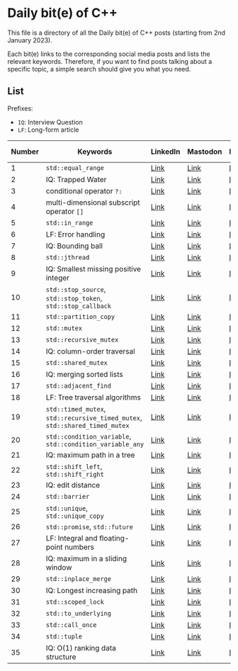 # Daily bit(e) of C++

This file is a directory of all the Daily bit(e) of C++ posts (starting from 2nd January 2023).

Each bit(e) links to the corresponding social media posts and lists the relevant keywords.
Therefore, if you want to find posts talking about a specific topic, a simple search should give you what you need.

## List

Prefixes:

- `IQ`: Interview Question
- `LF`: Long-form article

| Number | Keywords | LinkedIn | Mastodon | Medium | Substack | Compiler Explorer |
|---     |---       |---       |---       |---     |---       | ---               |
| 1 | `std::equal_range` | [Link](https://www.linkedin.com/feed/update/urn:li:activity:7015738608712044544/) | [Link](https://hachyderm.io/@simontoth/109620913797164208) | [Link](https://medium.com/@simontoth/daily-bit-e-of-c-1-20dc3cfac63) | [Link](https://simontoth.substack.com/p/daily-bite-of-c-1) | [Link](https://godbolt.org/z/EPdoEdGYW) |
| 2 | IQ: Trapped Water | [Link](https://www.linkedin.com/feed/update/urn:li:activity:7016101216220762112/) | [Link](https://hachyderm.io/@simontoth/109626576231244637) | [Link](https://medium.com/@simontoth/daily-bit-e-of-c-trapped-water-fb9d37b5f4ac) | [Link](https://simontoth.substack.com/p/daily-bite-of-c-trapped-water) | [Link](https://godbolt.org/z/azoMjE4cc) |
| 3 | conditional operator `?:` | [Link](https://www.linkedin.com/feed/update/urn:li:activity:7016463294181855232/) | [Link](https://hachyderm.io/@simontoth/109632238439362067) | [Link](https://medium.com/@simontoth/daily-bit-e-of-c-conditional-operator-6a93e88cbec9) | [Link](https://simontoth.substack.com/p/daily-bite-of-c-conditional-operator) | [Link](https://godbolt.org/z/T8rxnzG64) 
| 4 | multi-dimensional subscript operator `[]` | [Link](https://www.linkedin.com/feed/update/urn:li:activity:7016825936255803392/) | [Link](https://hachyderm.io/@simontoth/109637900731019151) | [Link](https://medium.com/@simontoth/daily-bit-e-of-c-c-23-multi-dimensional-subscript-operator-3883054b1157) | [Link](https://simontoth.substack.com/p/daily-bite-of-c-c23-multi-dimensional) | [Link](https://godbolt.org/z/c6Kdf7dE4) |
| 5 | `std::in_range` | [Link](https://www.linkedin.com/posts/simontoth_cpp-cplusplus-coding-activity-7017188330177978369-qDML) | [Link](https://hachyderm.io/@simontoth/109643563131872727) | [Link](https://medium.com/@simontoth/daily-bit-e-of-c-std-in-range-10e5628d86fe) | [Link](https://simontoth.substack.com/p/daily-bite-of-c-stdin_range) | [Link](https://godbolt.org/z/c6Kdf7dE4) |
| 6 | LF: Error handling | [Link](https://www.linkedin.com/posts/simontoth_daily-bite-of-c-error-handling-activity-7017550465919762432-kcdI) | [Link](https://hachyderm.io/@simontoth/109649225643215541) | [Link](https://itnext.io/daily-bit-e-of-c-error-handling-7088462a7792) | [Link](https://simontoth.substack.com/p/daily-bite-of-c-error-handling) | - |
| 7 | IQ: Bounding ball | [Link](https://www.linkedin.com/posts/simontoth_cpp-cplusplus-coding-activity-7017912875969044480-45ko) | [Link](https://hachyderm.io/@simontoth/109654887683753170) | [Link](https://medium.com/@simontoth/daily-bit-e-of-c-bouncing-ball-1569ef3fb419) | [Link](https://medium.com/@simontoth/daily-bit-e-of-c-bouncing-ball-1569ef3fb419) | [Link](https://godbolt.org/z/Yxnb48nK1) |
| 8 | `std::jthread` | [Link](https://www.linkedin.com/posts/simontoth_in-c20-we-have-received-a-new-version-activity-7018275454126063616-yK-_) | [Link](https://hachyderm.io/@simontoth/109660549985366916) | [Link](https://medium.com/@simontoth/daily-bit-e-of-c-std-jthread-30d745dc6885) | [Link](https://simontoth.substack.com/p/daily-bite-of-c-stdjthread) | [Link](https://godbolt.org/z/1Yza68bdh) |
| 9 | IQ: Smallest missing positive integer | [Link](https://www.linkedin.com/posts/simontoth_tuesday-c-interview-question-the-smallest-activity-7018637759816859648-JDTy) | [Link](https://hachyderm.io/@simontoth/109666212261011985) | [Link](https://medium.com/@simontoth/daily-bit-e-of-c-smallest-missing-positive-integer-7f066807db9) | [Link](https://simontoth.substack.com/p/daily-bite-of-c-smallest-missing) | [Link](https://compiler-explorer.com/z/G9h3EPaG8) |
| 10 | `std::stop_source`, `std::stop_token`, `std::stop_callback` | [Link](https://www.linkedin.com/feed/update/urn:li:activity:7019000100018352128) | [Link](https://hachyderm.io/@simontoth/109671874754986087) | [Link](https://medium.com/@simontoth/daily-bit-e-of-c-std-stop-source-std-stop-token-std-stop-callback-d69d3ebe8e36) | [Link](https://simontoth.substack.com/p/daily-bite-of-c-stdstop_source-stdstop_token) | [Link](https://compiler-explorer.com/z/6x7xG3aoY) |
| 11 | `std::partition_copy` | [Link](https://www.linkedin.com/feed/update/urn:li:activity:7019362492610965504/) | [Link](https://hachyderm.io/@simontoth/109677537375768763) | [Link](https://medium.com/@simontoth/daily-bit-e-of-c-std-partition-copy-a7b7aed1a995) | [Link](https://simontoth.substack.com/p/daily-bite-of-c-stdpartition_copy) | [Link](https://godbolt.org/z/aqTdzso37) |
| 12 | `std::mutex` | [Link](https://www.linkedin.com/posts/simontoth_cpp-cplusplus-coding-activity-7019724998483288064-6v5B) | [Link](https://hachyderm.io/@simontoth/109683199203771408) | [Link](https://medium.com/@simontoth/daily-bit-e-of-c-std-mutex-558fe54c9dc3) | [Link](https://simontoth.substack.com/p/daily-bite-of-c-stdmutex) | [Link](https://compiler-explorer.com/z/Kx1raEs4b) |
| 13 | `std::recursive_mutex` | [Link](https://www.linkedin.com/posts/simontoth_cpp-cplusplus-coding-activity-7020087229771350016-KsrF) | [Link](https://hachyderm.io/@simontoth/109688861621356884) | [Link](https://medium.com/@simontoth/daily-bit-e-of-c-std-recursive-mutex-dd9b84f38f8d) | [Link](https://simontoth.substack.com/p/daily-bite-of-c-stdrecursive_mutex) | [Link](https://compiler-explorer.com/z/b83M1MMa1) |
| 14 | IQ: column-order traversal | [Link](https://www.linkedin.com/posts/simontoth_cpp-cplusplus-coding-activity-7020449556425269248-9S2R) | [Link](https://hachyderm.io/@simontoth/109694523866962936) | [Link](https://medium.com/@simontoth/daily-bit-e-of-c-column-order-traversal-8e670fac7137) | [Link](https://simontoth.substack.com/p/daily-bite-of-c-column-order-traversal) | [Link](https://compiler-explorer.com/z/55ET6h559) |
| 15 | `std::shared_mutex` | [Link](https://www.linkedin.com/posts/simontoth_cpp-cplusplus-coding-activity-7020812004894375936-2RUK) | [Link](https://hachyderm.io/@simontoth/109700186168609507) | [Link](https://medium.com/@simontoth/daily-bit-e-of-c-std-shared-mutex-ebe7477a7589) | [Link](https://simontoth.substack.com/p/daily-bite-of-c-stdshared_mutex) | [Link](https://compiler-explorer.com/z/cEoxj7Mzq) |
| 16 | IQ: merging sorted lists | [Link](https://www.linkedin.com/posts/simontoth_cpp-cplusplus-coding-activity-7021174392365703168-p5PV) | [Link](https://hachyderm.io/@simontoth/109705848475650242) | [Link](https://medium.com/@simontoth/daily-bit-e-of-c-merging-sorted-lists-f84d973aaa0b) | [Link](https://simontoth.substack.com/p/daily-bite-of-c-merging-sorted-lists) | [Link](https://compiler-explorer.com/z/cEe1G9YM6) |
| 17 | `std::adjacent_find` | [Link](https://www.linkedin.com/posts/simontoth_cpp-cplusplus-coding-activity-7021536881494396928-Dqpz) | [Link](https://hachyderm.io/@simontoth/109711510958034891) | [Link](https://medium.com/@simontoth/daily-bit-e-of-c-std-adjacent-find-dad92bf63713) | [Link](https://simontoth.substack.com/p/daily-bite-of-c-stdadjacent_find) | [Link](https://compiler-explorer.com/z/hnGEsrMGf) |
| 18 | LF: Tree traversal algorithms | [Link](https://www.linkedin.com/posts/simontoth_daily-bite-of-c-tree-traversal-algorithms-activity-7021899215010189313-icE-) | [Link](https://hachyderm.io/@simontoth/109717173139750644) | [Link](https://medium.com/@simontoth/daily-bit-e-of-c-tree-traversal-algorithms-44e0d16bce08) | [Link](https://simontoth.substack.com/p/daily-bite-of-c-tree-traversal-algorithms) | - |
| 19 | `std::timed_mutex`, `std::recursive_timed_mutex`, `std::shared_timed_mutex` | [Link](https://www.linkedin.com/posts/simontoth_cpp-cplusplus-coding-activity-7022261505249198080-TqD2) | [Link](https://hachyderm.io/@simontoth/109722835552647591) | [Link](https://medium.com/@simontoth/daily-bit-e-of-c-std-timed-mutex-std-recursive-timed-mutex-std-shared-timed-mutex-26a6f402fb48) | [Link](https://simontoth.substack.com/p/daily-bite-of-c-stdtimed_mutex-stdrecursive_time) | [Link](https://compiler-explorer.com/z/WP9sns8MP) |
| 20 | `std::condition_variable`, `std::condition_variable_any` | [Link](https://www.linkedin.com/feed/update/urn:li:activity:7022624028003561472) | [Link](https://hachyderm.io/@simontoth/109728498084656522) | [Link](https://medium.com/@simontoth/daily-bit-e-of-c-std-condition-variable-e506b3eadbea) | [Link](https://simontoth.substack.com/p/daily-bite-of-c-stdcondition_variable) | [Link](https://compiler-explorer.com/z/hzhsjWrv8) |
| 21 | IQ: maximum path in a tree | [Link](https://www.linkedin.com/posts/simontoth_cpp-cplusplus-coding-activity-7022986318552948736-A8hL) | [Link](https://hachyderm.io/@simontoth/109734159993376068) | [Link](https://medium.com/@simontoth/daily-bit-e-of-c-maximum-path-in-a-tree-9c224a543089) | [Link](https://simontoth.substack.com/p/daily-bite-of-c-maximum-path-in-a) | [Link](https://compiler-explorer.com/z/bfddTMs3W) |
| 22 | `std::shift_left`, `std::shift_right` | [Link](https://www.linkedin.com/posts/simontoth_cpp-cplusplus-coding-activity-7023348836420984832-UMZM) | [Link](https://hachyderm.io/@simontoth/109739822575223832) | [Link](https://medium.com/@simontoth/daily-bit-e-of-c-std-shift-left-std-shift-right-652480f44984) | [Link](https://simontoth.substack.com/p/daily-bite-of-c-stdshift_left-stdshift_right) | [Link](https://compiler-explorer.com/z/oEEa4n6rs) |
| 23 | IQ: edit distance | [Link](https://www.linkedin.com/posts/simontoth_cpp-cplusplus-coding-activity-7023711210885771265-9T8b) | [Link](https://hachyderm.io/@simontoth/109745484604085982) | [Link](https://medium.com/@simontoth/daily-bit-e-of-c-edit-distance-a8045c6766a6) | [Link](https://simontoth.substack.com/p/daily-bite-of-c-edit-distance) | [Link](https://compiler-explorer.com/z/cvsvdz8fo) |
| 24 | `std::barrier` | [Link](https://www.linkedin.com/posts/simontoth_cpp-cplusplus-coding-activity-7024073680750026753-hROm) | [Link](https://hachyderm.io/@simontoth/109751147461874546) | [Link](https://medium.com/@simontoth/daily-bit-e-of-c-std-barrier-b52ec8e39fd7) | [Link](https://simontoth.substack.com/p/daily-bite-of-c-stdbarrier) | [Link](https://compiler-explorer.com/z/aqM9xnv1j) |
| 25 | `std::unique`, `std::unique_copy` | [Link](https://www.linkedin.com/posts/simontoth_cpp-cplusplus-coding-activity-7024435949925257216-_II2) | [Link](https://hachyderm.io/@simontoth/109756809345051101) | [Link](https://medium.com/@simontoth/daily-bit-e-of-c-std-unique-std-unique-copy-6bd5ceb8ee0) | [Link](https://simontoth.substack.com/p/daily-bite-of-c-stdunique-stdunique_copy) | [Link](https://compiler-explorer.com/z/hPzEM3zGE) |
| 26 | `std::promise`, `std::future` | [Link](https://www.linkedin.com/posts/simontoth_cpp-cplusplus-coding-activity-7024798469504540673-gNUi) | [Link](https://hachyderm.io/@simontoth/109762471537230545) | [Link](https://medium.com/@simontoth/daily-bit-e-of-c-std-promise-std-future-3cc9fb72b566) | [Link](https://simontoth.substack.com/p/daily-bite-of-c-stdpromise-stdfuture) | [Link](https://godbolt.org/z/fW4W3GGsq) |
| 27 | LF: Integral and floating-point numbers | [Link](https://www.linkedin.com/posts/simontoth_daily-bite-of-c-numbers-are-not-easy-activity-7025160570064498688-LB9W) | [Link](https://hachyderm.io/@simontoth/109768134890123530) | [Link](https://itnext.io/daily-bit-e-of-c-numbers-are-not-easy-74431416e754) | [Link](https://simontoth.substack.com/p/daily-bite-of-c-numbers-are-not-easy) | - |
| 28 | IQ: maximum in a sliding window | [Link](https://www.linkedin.com/posts/simontoth_cpp-cplusplus-coding-activity-7025522958127230976-j3tq) | [Link](https://hachyderm.io/@simontoth/109773796350291621) | [Link](https://medium.com/@simontoth/daily-bit-e-of-c-maximum-in-a-sliding-window-c56963b9cace) | [Link](https://simontoth.substack.com/p/daily-bite-of-c-maximum-in-a-sliding) | [Link](https://compiler-explorer.com/z/EWbq55heq) |
| 29 | `std::inplace_merge` | [Link](https://www.linkedin.com/posts/simontoth_cpp-cplusplus-coding-activity-7025885346882048000-ce2z) | [Link](https://hachyderm.io/@simontoth/109779458619051259) | [Link](https://medium.com/@simontoth/daily-bit-e-of-c-std-inplace-merge-af08d42695ad) | [Link](https://simontoth.substack.com/p/daily-bite-of-c-stdinplace_merge) | [Link](https://compiler-explorer.com/z/KfG1dnnfx) |
| 30 | IQ: Longest increasing path | [Link](https://www.linkedin.com/posts/simontoth_cpp-cplusplus-coding-activity-7026247734139482114-JpFI) | [Link](https://hachyderm.io/@simontoth/109785120976122500) | [Link](https://medium.com/@simontoth/daily-bit-e-of-c-longest-increasing-path-6fdd97e7abc3) | [Link](https://simontoth.substack.com/p/daily-bite-of-c-longest-increasing) | [Link](https://compiler-explorer.com/z/G7n8KeszG) |
| 31 | `std::scoped_lock` | [Link](https://www.linkedin.com/posts/simontoth_cpp-cplusplus-coding-activity-7026610123020075008-XUvI) | [Link](https://hachyderm.io/@simontoth/109790783326572304) | [Link](https://medium.com/@simontoth/daily-bit-e-of-c-std-scoped-lock-9cab4142f9d4) | [Link](https://simontoth.substack.com/p/daily-bite-of-c-stdscoped_lock) | [Link](https://compiler-explorer.com/z/4P9KP85qM) |
| 32 | `std::to_underlying` | [Link](https://www.linkedin.com/feed/update/urn:li:activity:7026972510390767617) | [Link](https://hachyderm.io/@simontoth/109796445563899462) | [Link](https://medium.com/@simontoth/daily-bit-e-of-c-std-to-underlying-a0ee81dbf2af) | [Link](https://simontoth.substack.com/p/daily-bite-of-c-stdto_underlying) | [Link](https://compiler-explorer.com/z/9TYoqe9cY) |
| 33 | `std::call_once` | [Link](https://www.linkedin.com/feed/update/urn:li:activity:7027334897132269569) | [Link](https://hachyderm.io/@simontoth/109802107783486401) | [Link](https://medium.com/@simontoth/daily-bit-e-of-c-std-call-once-e03f337dd1a2) | [Link](https://simontoth.substack.com/p/daily-bite-of-c-stdcall_once) | [Link](https://compiler-explorer.com/z/M7jfvxEhE) |
| 34 | `std::tuple` | [Link](https://www.linkedin.com/feed/update/urn:li:activity:7027697285543141376) | [Link](https://hachyderm.io/@simontoth/109807770490020619) | [Link](https://medium.com/@simontoth/daily-bit-e-of-c-std-tuple-e1fd49a2a42c) | [Link](https://simontoth.substack.com/p/daily-bite-of-c-stdtuple) | [Link](https://compiler-explorer.com/z/e51bsxKWf) |
| 35 | IQ: O(1) ranking data structure | [Link](https://www.linkedin.com/feed/update/urn:li:activity:7028059673467482112/) | [Link](https://hachyderm.io/@simontoth/109813433426937206) | [Link](https://medium.com/@simontoth/daily-bit-e-of-c-o-1-ranking-data-structure-e2f593d2a894) | [Link](https://simontoth.substack.com/p/daily-bite-of-c-o1-ranking-data-structure) | [Link](https://compiler-explorer.com/z/eGGdnb55r) |